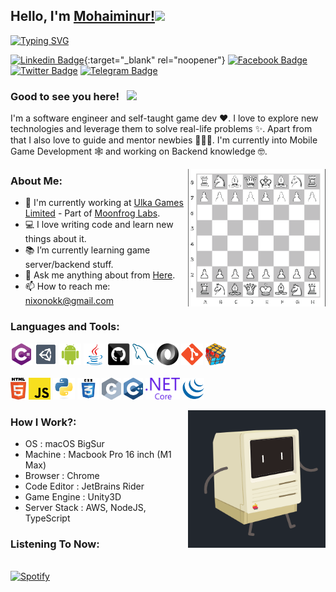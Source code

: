 ## Hello, I'm [Mohaiminur!](https://github.com/nixonok/)<img src="https://media.giphy.com/media/hvRJCLFzcasrR4ia7z/giphy.gif" width="25px">

[![Typing SVG](https://readme-typing-svg.herokuapp.com?size=24&vCenter=true&height=30&lines=Software+Engineer;Game+Developer;Certified+Scrum+Master;Book+Worm;Proud+Bangladeshi)](https://git.io/typing-svg)

[![Linkedin Badge](https://img.shields.io/badge/-LinkedIn-0e76a8?style=flat-square&logo=Linkedin&logoColor=white)](https://www.linkedin.com/in/nixonok){:target="_blank" rel="noopener"}
[![Facebook Badge](https://img.shields.io/badge/Facebook-1877F2?style=flat-square&logo=facebook&logoColor=white)](https://www.facebook.com/NixonOk/)
[![Twitter Badge](https://img.shields.io/badge/-Twitter-00acee?style=flat-square&logo=Twitter&logoColor=white)](https://twitter.com/_nixonok)
[![Telegram Badge](https://img.shields.io/badge/-Telegram-0088cc?style=flat-square&logo=Telegram&logoColor=white)](https://t.me/nixonok1)

### Good to see you here! &nbsp; ![](https://visitor-badge.glitch.me/badge?page_id=nixonok.nixonok&style=flat-square&color=0088cc)

I'm a software engineer and self-taught game dev ❤️. I love to explore new technologies and leverage them to solve real-life problems ✨. Apart from that I also love to guide and mentor newbies 👨🏻‍💻. I'm currently into Mobile Game Development 🕸️ and working on Backend knowledge 🤓.

<img align="right" height="220" width="220" alt="" src="https://raw.githubusercontent.com/nixonok/nixonok/master/anims/chess.gif" />

### About Me:

- 🔬 I'm currently working at [Ulka Games Limited](https://ulka.games) - Part of [Moonfrog Labs](https://moonfroglabs.com).
- 💻 I love writing code and learn new things about it.
- 📚 I’m currently learning game server/backend stuff.
- 💬 Ask me anything about from [Here](https://github.com/nixonok/nixonok/issues).
- 📫 How to reach me: <a href="mailto: nixonokk@gmail.com">nixonokk@gmail.com</a>

### Languages and Tools:

<code><img title="C#" height="35" src="https://github.com/nixonok/nixonok/blob/master/images/cSharp.svg"></code>
<code><img title="Unity" height="35" src="https://github.com/nixonok/nixonok/blob/master/images/unity3d.svg"></code>
<code><img title="Android" height="35" src="https://github.com/nixonok/nixonok/blob/master/images/android.svg"></code>
<code><img title="Java" height="35" src="https://github.com/nixonok/nixonok/blob/master/images/java-original.svg"></code>
<code><img title="GitHub" height="35" src="https://github.com/nixonok/nixonok/blob/master/images/github.svg"></code>
<code><img title="MySQL" height="35" src="https://github.com/nixonok/nixonok/blob/master/images/mysql.svg"></code>
<code><img title="JSON" height="35" src="https://github.com/nixonok/nixonok/blob/master/images/json.svg"></code>
<code><img title="Git" height="35" src="https://github.com/nixonok/nixonok/blob/master/images/git-original.svg"></code>
<code><img title="Problem Solving" height="35" src="https://github.com/nixonok/nixonok/blob/master/images/problemSolving.png"></code>
</br></br>
<code><img title="HTML5" height="35" src="https://github.com/nixonok/nixonok/blob/master/images/html5.svg"></code>
<code><img title="JavaScript" height="35" src="https://github.com/nixonok/nixonok/blob/master/images/javascript.svg"></code>
<code><img title="TypeScript" height="35" src="https://github.com/nixonok/nixonok/blob/master/images/python-original.svg"></code>
<code><img title="NodeJS" height="35" src="https://github.com/nixonok/nixonok/blob/master/images/css.svg"></code>
<code><img title="C" height="35" src="https://github.com/nixonok/nixonok/blob/master/images/c.svg"></code>
<code><img title="C++" height="35" src="https://github.com/nixonok/nixonok/blob/master/images/cpp.svg"></code>
<code><img title=".NetCore" height="35" src="https://github.com/nixonok/nixonok/blob/master/images/dotnetcore.svg"></code>
<code><img title="AWS" height="35" src="https://github.com/nixonok/nixonok/blob/master/images/jquery-original.svg"></code>

<img align="right" height="220" width="220" alt="" src="https://raw.githubusercontent.com/nixonok/nixonok/master/anims/mac.gif" />

### How I Work?:

- OS : macOS BigSur
- Machine : Macbook Pro 16 inch (M1 Max)
- Browser : Chrome
- Code Editor : JetBrains Rider
- Game Engine : Unity3D
- Server Stack : AWS, NodeJS, TypeScript

### Listening To Now:

&nbsp; <br> [![Spotify](https://novatorem.vercel.app/api/spotify)](https://open.spotify.com/user/31g7fqbykkpbylfgoewkj4zabs7a)
